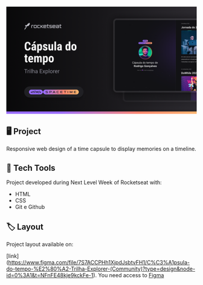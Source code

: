 <p align="center">
    <img src =".github/preview.png" alt = "project demonstration" widht="100%" />
</p>

## 🖥️ Project 

Responsive web design of a time capsule to display memories on a timeline.

## 🚀 Tech Tools

Project developed during Next Level Week of Rocketseat with:

- HTML
- CSS
- Git e Github

## 🏷️ Layout

Project layout available on:

[link] (https://www.figma.com/file/7S7ACCPHh1XjpdJsbtvFH1/C%C3%A1psula-do-tempo-%E2%80%A2-Trilha-Explorer-(Community)?type=design&node-id=0%3A1&t=NFnFE48kje9kckFe-1).
You need access to [Figma](https://www.figma.com)

